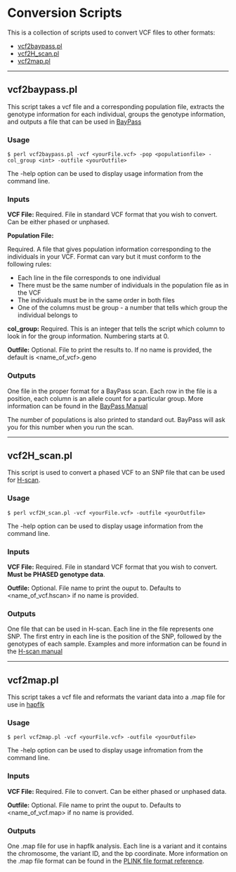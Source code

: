 # Conversion Scripts

This is a collection of scripts used to convert VCF files to other formats:
* [vcf2baypass.pl](#vcf2baypasspl)
* [vcf2H_scan.pl](#vcf2h_scanpl)
* [vcf2map.pl](#vcf2mappl)

---


## vcf2baypass.pl

This script takes a vcf file and a corresponding population file, extracts the genotype information for each individual, groups the genotype information, and outputs a file that can be used in [BayPass](www1.montpellier.inra.fr/CBGP/software/baypass/files/BayPass_manual_2.1.pdf)

### Usage

`$ perl vcf2baypass.pl -vcf <yourFile.vcf> -pop <populationfile> -col_group <int> -outfile <yourOutfile>`

The -help option can be used to display usage information from the command line.

### Inputs

**VCF File:** Required. File in standard VCF format that you wish to convert. Can be either phased or unphased.

**Population File:**

Required. A file that gives population information corresponding to the individuals in your VCF. Format can vary but it must conform to the following rules:
* Each line in the file corresponds to one individual
* There must be the same number of individuals in the population file as in the VCF
* The individuals must be in the same order in both files
* One of the columns must be group - a number that tells which group the individual belongs to

**col_group:** Required. This is an integer that tells the script which column to look in for the group information. Numbering starts at 0.

**Outfile:** Optional. File to print the results to. If no name is provided, the default is <name_of_vcf>.geno 

### Outputs

One file in the proper format for a BayPass scan. Each row in the file is a position, each column is an allele count for a particular group. More information can be found in the [BayPass Manual](www1.montpellier.inra.fr/CBGP/software/baypass/files/BayPass_manual_2.1.pdf)

The number of populations is also printed to standard out. BayPass will ask you for this number when you run the scan.



---



## vcf2H_scan.pl

This script is used to convert a phased VCF to an SNP file that can be used for [H-scan](https://www.dropbox.com/s/26i7mdos3w0gk41/H-scan.pdf?dl=0). 

### Usage

`$ perl vcf2H_scan.pl -vcf <yourFile.vcf> -outfile <yourOutfile>`

The -help option can be used to display usage information from the command line.

### Inputs

**VCF File:** Required. File in standard VCF format that you wish to convert. **Must be PHASED genotype data**.

**Outfile:** Optional. File name to print the ouput to. Defaults to <name_of_vcf.hscan> if no name is provided.

### Outputs

One file that can be used in H-scan. Each line in the file represents one SNP. The first entry in each line is the position of the SNP, followed by the genotypes of each sample. Examples and more information can be found in the [H-scan manual](https://www.dropbox.com/s/26i7mdos3w0gk41/H-scan.pdf?dl=0)



---



## vcf2map.pl

This script takes a vcf file and reformats the variant data into a .map file for use in [hapflk](https://forge-dga.jouy.inra.fr/projects/hapflk/wiki)

### Usage

`$ perl vcf2map.pl -vcf <yourFile.vcf> -outfile <yourOutfile>`

The -help option can be used to display usage infromation from the command line.

### Inputs

**VCF File:** Required. File to convert. Can be either phased or unphased data.

**Outfile:** Optional. File name to print the ouput to. Defaults to <name_of_vcf.map> if no name is provided.

### Outputs

One .map file for use in hapflk analysis. Each line is a variant and it contains the chromosome, the variant ID, and the bp coordinate. More information on the .map file format can 
be found in the [PLINK file format reference](https://www.cog-genomics.org/plink2/formats#map).



